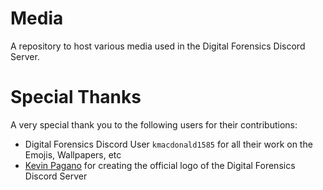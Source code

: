 # Media
A repository to host various media used in the Digital Forensics Discord Server.

# Special Thanks

A very special thank you to the following users for their contributions:

- Digital Forensics Discord User `kmacdonald1585` for all their work on the Emojis, Wallpapers, etc
- [Kevin Pagano](https://twitter.com/KevinPagano3) for creating the official logo of the Digital Forensics Discord Server
